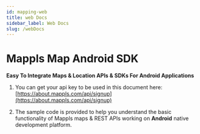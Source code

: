 ```yaml
---
id: mapping-web
title: web Docs
sidebar_label: Web Docs
slug: /webDocs
---
```

# Mappls Map Android SDK

**Easy To Integrate Maps & Location APIs & SDKs For Android Applications**


1. You can get your api key to be used in this document here: [https://about.mappls.com/api/signup](https://about.mappls.com/api/signup)

2. The sample code is provided to help you understand the basic functionality of Mappls maps & REST APIs working on **Android** native development platform.
